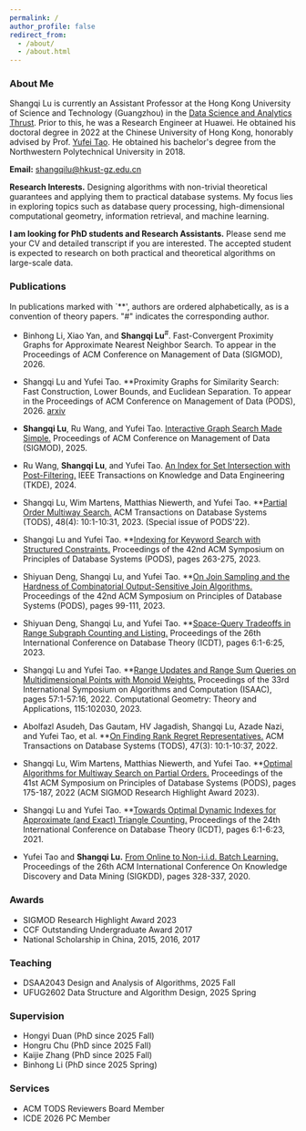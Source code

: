 ```yaml
---
permalink: /
author_profile: false
redirect_from: 
  - /about/
  - /about.html
---
```

<style>
  .md-typeset h1,
  .md-content__button {
    display: none;
  }
</style>

### About Me

Shangqi Lu is currently an Assistant Professor at the Hong Kong University of Science and Technology (Guangzhou) in the [Data Science and Analytics Thrust](https://dsa.hkust-gz.edu.cn/). Prior to this, he was a Research Engineer at Huawei. He obtained his doctoral degree in 2022 at the Chinese University of Hong Kong, honorably advised by Prof. [Yufei Tao](https://www.cse.cuhk.edu.hk/~taoyf/). He obtained his bachelor's degree from the Northwestern Polytechnical University in 2018.

**Email:** shangqilu@hkust-gz.edu.cn

**Research Interests.** Designing algorithms with non-trivial theoretical guarantees and applying them to practical database systems. My focus lies in exploring topics such as database query processing, high-dimensional computational geometry, information retrieval, and machine learning.


**I am looking for PhD students and Research Assistants.** Please send me your CV and detailed transcript if you are interested. The accepted student is expected to research on both practical and theoretical algorithms on large-scale data.

### Publications

In publications marked with `**', authors are ordered alphabetically, as is a convention of theory papers. "#" indicates the corresponding author.

- Binhong Li, Xiao Yan, and **Shangqi Lu**<sup>#</sup>. Fast-Convergent Proximity Graphs for Approximate Nearest Neighbor Search. To appear in the Proceedings of ACM Conference on Management of Data (SIGMOD), 2026.

- Shangqi Lu and Yufei Tao. **Proximity Graphs for Similarity Search: Fast Construction, Lower Bounds, and Euclidean Separation. To appear in the Proceedings of ACM Conference on Management of Data (PODS), 2026. [arxiv](https://arxiv.org/abs/2509.07732)
- **Shangqi Lu**, Ru Wang, and Yufei Tao. [Interactive Graph Search Made Simple.](http://shangqilu.github.io/files/mypapers/sigmod25.pdf) Proceedings of ACM Conference on Management of Data (SIGMOD), 2025.
- Ru Wang, **Shangqi Lu**, and Yufei Tao. [An Index for Set Intersection with Post-Filtering.](http://shangqilu.github.io/files/mypapers/tkde24.pdf) IEEE Transactions on Knowledge and Data Engineering (TKDE), 2024.
- Shangqi Lu, Wim Martens, Matthias Niewerth, and Yufei Tao. **[Partial Order Multiway Search.](http://shangqilu.github.io/files/mypapers/tods23.pdf) ACM Transactions on Database Systems (TODS), 48(4): 10:1-10:31, 2023. (Special issue of PODS'22). 
- Shangqi Lu and Yufei Tao. **[Indexing for Keyword Search with Structured Constraints.](http://shangqilu.github.io/files/mypapers/pods23-kwgeo.pdf) Proceedings of the 42nd ACM Symposium on Principles of Database Systems (PODS), pages 263-275, 2023.
- Shiyuan Deng, Shangqi Lu, and Yufei Tao. **[On Join Sampling and the Hardness of Combinatorial Output-Sensitive Join Algorithms.](http://shangqilu.github.io/files/mypapers/pods23-jsamp.pdf) Proceedings of the 42nd ACM Symposium on Principles of Database Systems (PODS), pages 99-111, 2023.
- Shiyuan Deng, Shangqi Lu, and Yufei Tao. **[Space-Query Tradeoffs in Range Subgraph Counting and Listing.](http://shangqilu.github.io/files/mypapers/icdt23-range-graph.pdf) Proceedings of the 26th International Conference on Database Theory (ICDT), pages 6:1-6:25, 2023.
- Shangqi Lu and Yufei Tao. **[Range Updates and Range Sum Queries on Multidimensional Points with Monoid Weights.](http://shangqilu.github.io/files/mypapers/comgeo23.pdf) Proceedings of the 33rd International Symposium on Algorithms and Computation (ISAAC), pages 57:1-57:16, 2022. Computational Geometry: Theory and Applications, 115:102030, 2023.
- Abolfazl Asudeh, Das Gautam, HV Jagadish, Shangqi Lu, Azade Nazi, and Yufei Tao, et al. **[On Finding Rank Regret Representatives.](http://shangqilu.github.io/files/mypapers/tods22.pdf) ACM Transactions on Database Systems (TODS), 47(3): 10:1-10:37, 2022.
- Shangqi Lu, Wim Martens, Matthias Niewerth, and Yufei Tao. **[Optimal Algorithms for Multiway Search on Partial Orders.](http://shangqilu.github.io/files/mypapers/pods22-igs.pdf) Proceedings of the 41st ACM Symposium on Principles of Database Systems (PODS), pages 175-187, 2022 (ACM SIGMOD Research Highlight Award 2023).
- Shangqi Lu and Yufei Tao. **[Towards Optimal Dynamic Indexes for Approximate (and Exact) Triangle Counting.](http://shangqilu.github.io/files/mypapers/icdt21.pdf) Proceedings of the 24th International Conference on Database Theory (ICDT), pages 6:1-6:23, 2021.
- Yufei Tao and **Shangqi Lu.** [From Online to Non-i.i.d. Batch Learning.](http://shangqilu.github.io/files/mypapers/kdd20.pdf) Proceedings of the 26th ACM International Conference On Knowledge Discovery and Data Mining (SIGKDD), pages 328-337, 2020.

### Awards

- SIGMOD Research Highlight Award 2023
- CCF Outstanding Undergraduate Award 2017
- National Scholarship in China, 2015, 2016, 2017

### Teaching

- DSAA2043 Design and Analysis of Algorithms, 2025 Fall
- UFUG2602 Data Structure and Algorithm Design, 2025 Spring

### Supervision

- Hongyi Duan (PhD since 2025 Fall)
- Hongru Chu (PhD since 2025 Fall)
- Kaijie Zhang (PhD since 2025 Fall)
- Binhong Li (PhD since 2025 Spring)

### Services

- ACM TODS Reviewers Board Member
- ICDE 2026 PC Member



